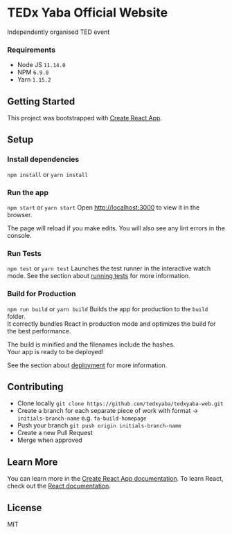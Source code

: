 # TEDx Yaba Official Website
Independently organised TED event

### Requirements
* Node JS `11.14.0`
* NPM `6.9.0`
* Yarn `1.15.2`

## Getting Started
This project was bootstrapped with [Create React App](https://github.com/facebook/create-react-app).

## Setup
### Install dependencies
`npm install` or `yarn install`

### Run the app
`npm start` or `yarn start`
Open [http://localhost:3000](http://localhost:3000) to view it in the browser.

The page will reload if you make edits.
You will also see any lint errors in the console.

### Run Tests
`npm test` or `yarn test`
Launches the test runner in the interactive watch mode.
See the section about [running tests](https://facebook.github.io/create-react-app/docs/running-tests) for more information.

### Build for Production
`npm run build` or `yarn build`
Builds the app for production to the `build` folder.<br>
It correctly bundles React in production mode and optimizes the build for the best performance.

The build is minified and the filenames include the hashes.<br>
Your app is ready to be deployed!

See the section about [deployment](https://facebook.github.io/create-react-app/docs/deployment) for more information.

## Contributing

* Clone locally `git clone https://github.com/tedxyaba/tedxyaba-web.git`
* Create a branch for each separate piece of work with format -> `initials-branch-name` e.g. `fa-build-homepage`
* Push your branch `git push origin initials-branch-name`
* Create a new Pull Request
* Merge when approved

## Learn More

You can learn more in the [Create React App documentation](https://facebook.github.io/create-react-app/docs/getting-started).
To learn React, check out the [React documentation](https://reactjs.org/).

License
----

MIT
